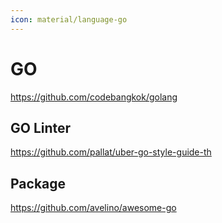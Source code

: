 ```yaml
---
icon: material/language-go
---
```


# GO

https://github.com/codebangkok/golang

## GO Linter

https://github.com/pallat/uber-go-style-guide-th

## Package

https://github.com/avelino/awesome-go
